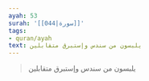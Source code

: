 ```yaml
---
ayah: 53
surah: '[[044|سورة]]'
tags:
- quran/ayah
text: يلبسون من سندس وإستبرق متقابلين
---
```

> يلبسون من سندس وإستبرق متقابلين
